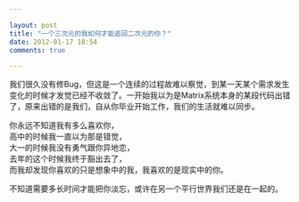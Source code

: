 ```yaml
---

layout: post
title: "一个三次元的我如何才能追回二次元的你？"
date: 2012-01-17 18:54
comments: true

---
```

我们很久没有修Bug，但这是一个连续的过程故难以察觉，到某一天某个需求发生变化的时候才发觉已经不收敛了。一开始我以为是Matrix系统本身的某段代码出错了，原来出错的是我们，自从你毕业开始工作，我们的生活就难以同步。

你永远不知道我有多么喜欢你，  
高中的时候我一直以为那是错觉，  
大一的时候我没有勇气跟你异地恋，  
去年的这个时候我终于豁出去了，  
而我却发现你喜欢的只是想象中的我，我喜欢的是现实中的你。

不知道需要多长时间才能把你淡忘，或许在另一个平行世界我们还是在一起的。